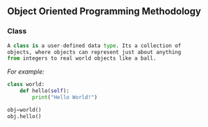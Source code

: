 ## Object Oriented Programming Methodology

### Class

```python
A class is a user-defined data type. Its a collection of
objects, where objects can represent just about anything
from integers to real world objects like a ball.
```
_For example:_

```python
class world:
    def hello(self):
        print("Hello World!")

obj=world()
obj.hello()
```

    
